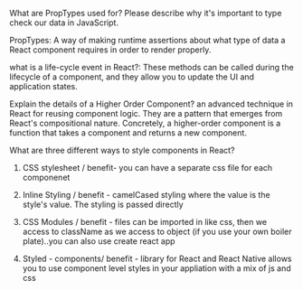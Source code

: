 What are PropTypes used for? Please describe why it's important to type check our data in JavaScript.

PropTypes:  A way of making runtime assertions about what type of data a React component requires in order to render properly.

what is a  life-cycle event in React?: These methods can be called during the lifecycle of a component, and they allow you to update the UI and application states. 


Explain the details of a Higher Order Component? an advanced technique in React for reusing component logic. They are a pattern that emerges from React's compositional nature. Concretely, a higher-order component is a function that takes a component and returns a new component.


What are three different ways to style components in React? 

1. CSS stylesheet / benefit- you can have a separate css file for each componenet

2. Inline Styling / benefit - camelCased styling where the value is the style's value. The styling is passed directly

3. CSS Modules / benefit - files can be imported in like css, then we access to className as we access to object (if you use your own boiler plate)..you can also use create react app 

4. Styled - components/ benefit - library for React and React Native allows you to use component level  styles in your appliation with a mix of js and css
